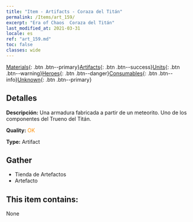 ```yaml
---
title: "Item - Artifacts - Coraza del Titán"
permalink: /Items/art_159/
excerpt: "Era of Chaos  Coraza del Titán"
last_modified_at: 2021-03-31
locale: es
ref: "art_159.md"
toc: false
classes: wide
---
```

 [Materials](/es/Items/){: .btn .btn--primary}[Artifacts](/es/Items/Artifacts/){: .btn .btn--success}[Units](/es/Items/Units/){: .btn .btn--warning}[Heroes](/es/Items/Heroes/){: .btn .btn--danger}[Consumables](/es/Items/Consumables/){: .btn .btn--info}[Unknown](/es/Items/Unknown/){: .btn .btn--primary}

## Detalles
 **Descripción:** Una armadura fabricada a partir de un meteorito. Uno de los componentes del Trueno del Titán.

 **Quality:** <span style="color: #FF8C00">OK</span>

 **Type:** Artifact

## Gather

*    Tienda de Artefactos 
*    Artefacto 

## This item contains:

  None

